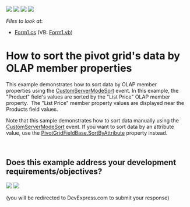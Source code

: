 <!-- default badges list -->
![](https://img.shields.io/endpoint?url=https://codecentral.devexpress.com/api/v1/VersionRange/128582570/21.2.3%2B)
[![](https://img.shields.io/badge/Open_in_DevExpress_Support_Center-FF7200?style=flat-square&logo=DevExpress&logoColor=white)](https://supportcenter.devexpress.com/ticket/details/T264133)
[![](https://img.shields.io/badge/📖_How_to_use_DevExpress_Examples-e9f6fc?style=flat-square)](https://docs.devexpress.com/GeneralInformation/403183)
[![](https://img.shields.io/badge/💬_Leave_Feedback-feecdd?style=flat-square)](#does-this-example-address-your-development-requirementsobjectives)
<!-- default badges end -->
<!-- default file list -->
*Files to look at*:

* [Form1.cs](./CS/WinFormsPivotGridCustomOLAPSort/Form1.cs) (VB: [Form1.vb](./VB/WinFormsPivotGridCustomOLAPSort/Form1.vb))
<!-- default file list end -->
# How to sort the pivot grid's data by OLAP member properties


This example demonstrates how to sort data by OLAP member properties using the <a href="https://documentation.devexpress.com/#WindowsForms/DevExpressXtraPivotGridPivotGridControl_CustomServerModeSorttopic">CustomServerModeSort</a> event. In this example, the "Product" field's values are sorted by the "List Price" OLAP member property.  The "List Price" member property values are displayed near the Products field values.<br />
<p>Note that this sample demonstrates how to sort data manually using the <a href="https://documentation.devexpress.com/#WindowsForms/DevExpressXtraPivotGridPivotGridControl_CustomServerModeSorttopic">CustomServerModeSort</a> event. If you want to sort data by an attribute value, use the <a href="https://documentation.devexpress.com/#CoreLibraries/DevExpressXtraPivotGridPivotGridFieldBase_SortByAttributetopic">PivotGridFieldBase.SortByAttribute</a> property instead.</p>

<br/>


<!-- feedback -->
## Does this example address your development requirements/objectives?

[<img src="https://www.devexpress.com/support/examples/i/yes-button.svg"/>](https://www.devexpress.com/support/examples/survey.xml?utm_source=github&utm_campaign=winforms-pivot-grid-sort-data-by-olap-member-properties&~~~was_helpful=yes) [<img src="https://www.devexpress.com/support/examples/i/no-button.svg"/>](https://www.devexpress.com/support/examples/survey.xml?utm_source=github&utm_campaign=winforms-pivot-grid-sort-data-by-olap-member-properties&~~~was_helpful=no)

(you will be redirected to DevExpress.com to submit your response)
<!-- feedback end -->
